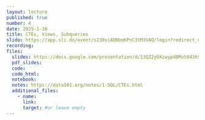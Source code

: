 ```yaml
---
layout: lecture
published: true
number: 4
date: 2025-1-30
title: CTEs, Views, Subqueries
slido: https://app.sli.do/event/s238xiADNboKPnC3tM3VAQ/login?redirect_url=https%3A%2F%2Fapp.sli.do%2Fevent%2Fs238xiADNboKPnC3tM3VAQ
recording: 
files:
  slides: https://docs.google.com/presentation/d/13QZ2yDXzwyp4BMvt843h5CEyNiqEzTPDL7zs0eGGitM/edit?usp=sharing
  pdf_slides:
  code:
  code_html:
  notebook: 
  notes: https://data101.org/notes/1-SQL/CTEs.html
  additional_files:
    - name:
      link:
      target: #or leave empty
---
```

